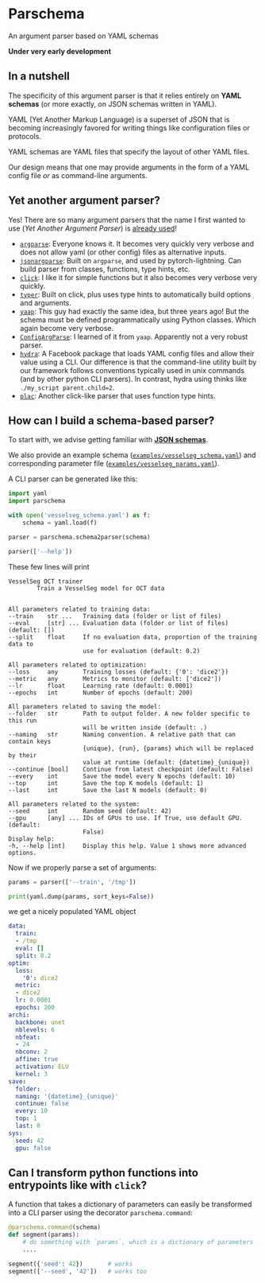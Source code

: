 # Parschema

An argument parser based on YAML schemas

**Under very early development**

## In a nutshell

The specificity of this argument parser is that it relies entirely on
**YAML schemas** (or more exactly, on JSON schemas written in YAML).

YAML (Yet Another Markup Language) is a superset of JSON that is
becoming increasingly favored for writing things like configuration
files or protocols.

YAML schemas are YAML files that specify the layout of other YAML files.

Our design means that one may provide arguments in the form of a
YAML config file _or_ as command-line arguments.

## Yet another argument parser?

Yes! There are so many argument parsers that the name I first wanted
to use (_Yet Another Argument Parser_) is
[already used](https://github.com/kaniblu/yaap)!

- [`argparse`](https://docs.python.org/3/library/argparse.html): Everyone
  knows it. It becomes very quickly very verbose and does not allow
  yaml (or other config) files as alternative inputs.
- [`jsonargparse`](https://jsonargparse.readthedocs.io): Built on `argparse`,
  and used by pytorch-lightning. Can build parser from classes, functions, type hints, etc.
- [`click`](https://click.palletsprojects.com): I like it for simple functions
  but it also becomes very verbose very quickly.
- [`typer`](https://typer.tiangolo.com): Built on click, plus uses type hints
  to automatically build options and arguments.
- [`yaap`](https://github.com/kaniblu/yaap): This guy had exactly the
  same idea, but three years ago! But the schema must be defined
  programmatically using Python classes. Which again become very verbose.
- [`ConfigArgParse`](https://pypi.org/project/ConfigArgParse/): I learned
  of it from `yaap`. Apparently not a very robust parser.
- [`hydra`](https://github.com/facebookresearch/hydra): A Facebook package
  that loads YAML config files and allow their value using a CLI.
  Our difference is that the command-line utility built by our framework
  follows conventions typically used in unix commands (and by other python
  CLI parsers). In contrast, hydra using thinks like
  `./my_script parent.child=2`.
- [`plac`](https://plac.readthedocs.io): Another click-like parser that
  uses function type hints.

## How can I build a schema-based parser?

To start with, we advise getting familiar with
[**JSON schemas**](https://json-schema.org).

We also provide an example schema
([`examples/vesselseg_schema.yaml`](examples/vesselseg_schema.yaml))
and corresponding parameter file
([`examples/vesselseg_params.yaml`](examples/vesselseg_params.yaml)).

A CLI parser can be generated like this:
```python
import yaml
import parschema

with open('vesselseg_schema.yaml') as f:
    schema = yaml.load(f)

parser = parschema.schema2parser(schema)

parser(['--help'])
```

These few lines will print
```
VesselSeg OCT trainer
        Train a VesselSeg model for OCT data


All parameters related to training data:
--train    str ...   Training data (folder or list of files)
--eval     [str] ... Evaluation data (folder or list of files) (default: [])
--split    float     If no evaluation data, proportion of the training data to
                     use for evaluation (default: 0.2)

All parameters related to optimization:
--loss     any       Training losses (default: {'0': 'dice2'})
--metric   any       Metrics to monitor (default: ['dice2'])
--lr       float     Learning rate (default: 0.0001)
--epochs   int       Number of epochs (default: 200)

All parameters related to saving the model:
--folder   str       Path to output folder. A new folder specific to this run
                     will be written inside (default: .)
--naming   str       Naming convention. A relative path that can contain keys
                     {unique}, {run}, {params} which will be replaced by their
                     value at runtime (default: {datetime}_{unique})
--continue [bool]    Continue from latest checkpoint (default: False)
--every    int       Save the model every N epochs (default: 10)
--top      int       Save the top K models (default: 1)
--last     int       Save the last N models (default: 0)

All parameters related to the system:
--seed     int       Random seed (default: 42)
--gpu      [any] ... IDs of GPUs to use. If True, use default GPU. (default:
                     False)
Display help:
-h, --help [int]     Display this help. Value 1 shows more advanced options.
```

Now if we properly parse a set of arguments:
```python
params = parser(['--train', '/tmp'])

print(yaml.dump(params, sort_keys=False))
```
we get a nicely populated YAML object
```yaml
data:
  train:
  - /tmp
  eval: []
  split: 0.2
optim:
  loss:
    '0': dice2
  metric:
  - dice2
  lr: 0.0001
  epochs: 200
archi:
  backbone: unet
  nblevels: 6
  nbfeat:
  - 24
  nbconv: 2
  affine: true
  activation: ELU
  kernel: 3
save:
  folder: .
  naming: '{datetime}_{unique}'
  continue: false
  every: 10
  top: 1
  last: 0
sys:
  seed: 42
  gpu: false
```

## Can I transform python functions into entrypoints like with `click`?

A function that takes a dictionary of parameters can easily be transformed
into a CLI parser using the decorator `parschema.command`:
```python
@parschema.command(schema)
def segment(params):
    # do something with `params`, which is a dictionary of parameters
    ....

segment({'seed': 42})       # works
segment(['--seed', '42'])   # works too
```
